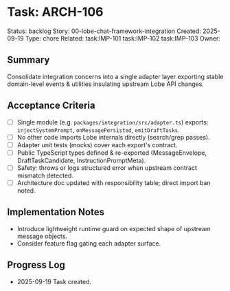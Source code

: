 # Task: ARCH-106
Status: backlog
Story: 00-lobe-chat-framework-integration
Created: 2025-09-19
Type: chore
Related: task:IMP-101 task:IMP-102 task:IMP-103
Owner:

## Summary
Consolidate integration concerns into a single adapter layer exporting stable domain-level events & utilities insulating upstream Lobe API changes.

## Acceptance Criteria
- [ ] Single module (e.g. `packages/integration/src/adapter.ts`) exports: `injectSystemPrompt`, `onMessagePersisted`, `emitDraftTasks`.
- [ ] No other code imports Lobe internals directly (search/grep passes).
- [ ] Adapter unit tests (mocks) cover each export's contract.
- [ ] Public TypeScript types defined & re-exported (MessageEnvelope, DraftTaskCandidate, InstructionPromptMeta).
- [ ] Safety: throws or logs structured error when upstream contract mismatch detected.
- [ ] Architecture doc updated with responsibility table; direct import ban noted.

## Implementation Notes
- Introduce lightweight runtime guard on expected shape of upstream message objects.
- Consider feature flag gating each adapter surface.

## Progress Log
- 2025-09-19 Task created.
